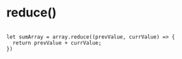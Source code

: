 # reduce()

```let array = [1, 2, 3, 4, 5, 6, 1, 3, 1, 1];

let sumArray = array.reduce((prevValue, currValue) => {
  return prevValue + currValue;
})
